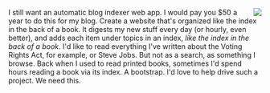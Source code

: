 <img src="http://scripting.com/images/2017/08/03/alice.png" border="0" align="right">I still want an automatic blog indexer web app. I would pay you $50 a year to do this for my blog. Create a website that's organized like the index in the back of a book. It digests my new stuff every day (or hourly, even better), and adds each item under topics in an index, <i>like the index in the back of a book. </i>I'd like to read everything I've written about the Voting Rights Act, for example, or Steve Jobs. But not as a search, as something I browse. Back when I used to read printed books, sometimes I'd spend hours reading a book via its index. A bootstrap. I'd love to help drive such a project. We need this. 
